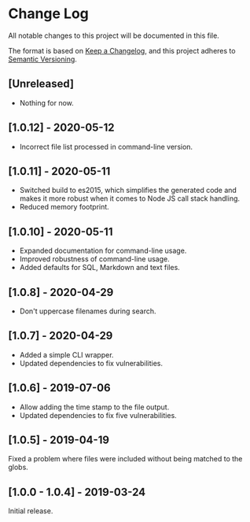 # Change Log
All notable changes to this project will be documented in this file.

The format is based on [Keep a Changelog](https://keepachangelog.com/en/1.0.0/),
and this project adheres to [Semantic Versioning](https://semver.org/spec/v2.0.0.html).

## [Unreleased]

* Nothing for now.

## [1.0.12] - 2020-05-12

* Incorrect file list processed in command-line version.

## [1.0.11] - 2020-05-11

* Switched build to es2015, which simplifies the generated code and makes it more robust when it comes to Node JS call stack handling.
* Reduced memory footprint.

## [1.0.10] - 2020-05-11

* Expanded documentation for command-line usage.
* Improved robustness of command-line usage.
* Added defaults for SQL, Markdown and text files.

## [1.0.8] - 2020-04-29

* Don't uppercase filenames during search.

## [1.0.7] - 2020-04-29

* Added a simple CLI wrapper.
* Updated dependencies to fix vulnerabilities.

## [1.0.6] - 2019-07-06

* Allow adding the time stamp to the file output.
* Updated dependencies to fix five vulnerabilities.

## [1.0.5] - 2019-04-19

Fixed a problem where files were included without being matched to the globs.

## [1.0.0 - 1.0.4] - 2019-03-24

Initial release.

